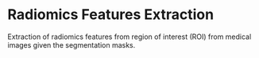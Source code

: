 # Radiomics Features Extraction
Extraction of radiomics features from region of interest (ROI) from medical
images given the segmentation masks.
